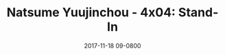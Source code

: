 ---
layout: entry.pug
title: "Natsume Yuujinchou - 4x04: Stand-In"
date: 2017-11-18 09-0800
publishDate: 2017-12-31T00:00:00 -0800
broadcastDate: 2012-01-23 09-0800
categories: watchthroughs anime natsume-yuujinchou
draft: true
---